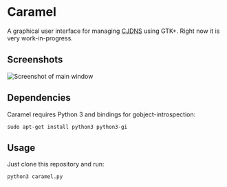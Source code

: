 Caramel
=======

A graphical user interface for managing [CJDNS](https://github.com/cjdelisle/cjdns) using GTK+. Right now it is very work-in-progress.

Screenshots
-----------

![Screenshot of main window](http://cloud.github.com/downloads/duncanpk/cjdns-caramel/screenshot-2.png)

Dependencies
------------

Caramel requires Python 3 and bindings for gobject-introspection:

    sudo apt-get install python3 python3-gi

Usage
-----

Just clone this repository and run:

    python3 caramel.py
